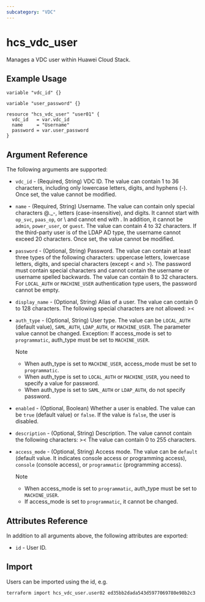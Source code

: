 ```yaml
---
subcategory: "VDC"
---
```


# hcs_vdc_user

Manages a VDC user within Huawei Cloud Stack.

## Example Usage

```hcl
variable "vdc_id" {}

variable "user_password" {}

resource "hcs_vdc_user" "user01" {
  vdc_id   = var.vdc_id
  name     = "Username"
  password = var.user_password
}
```

## Argument Reference

The following arguments are supported:

* `vdc_id` - (Required, String) VDC ID. The value can contain 1 to 36 characters, including only lowercase letters,
  digits, and hyphens (-). Once set, the value cannot be modified.

* `name` - (Required, String) Username. The value can contain only special characters @._-\, letters (case-insensitive),
  and digits. It cannot start with `op_svc`, `paas_op`, or \ and cannot end with \. In addition, it cannot be `admin`,
  `power_user`, or `guest`. The value can contain 4 to 32 characters. If the third-party user is of the LDAP AD type,
  the username cannot exceed 20 characters. Once set, the value cannot be modified.

* `password` - (Optional, String) Password. The value can contain at least three types of the following characters:
  uppercase letters, lowercase letters, digits, and special characters (except < and >). The password must contain
  special characters and cannot contain the username or username spelled backwards. The value can contain 8 to 32
  characters. For `LOCAL_AUTH` or `MACHINE_USER` authentication type users, the password cannot be empty.

* `display_name` - (Optional, String) Alias of a user. The value can contain 0 to 128 characters. The following special
  characters are not allowed: ><

* `auth_type` - (Optional, String) User type. The value can be `LOCAL_AUTH` (default value), `SAML_AUTH`, `LDAP_AUTH`,
  or `MACHINE_USER`. The parameter value cannot be changed. Exception: If access_mode is set to `programmatic`,
  auth_type must be set to `MACHINE_USER`.
  > [!NOTE]
  >
  > * When auth_type is set to `MACHINE_USER`, access_mode must be set to `programmatic`.
  > * When auth_type is set to `LOCAL_AUTH` or `MACHINE_USER`, you need to specify a value for password.
  > * When auth_type is set to `SAML_AUTH` or `LDAP_AUTH`, do not specify password.

* `enabled` - (Optional, Boolean) Whether a user is enabled. The value can be `true` (default value) or `false`. If the
  value is `false`, the user is disabled.

* `description` - (Optional, String) Description. The value cannot contain the following characters: >< The value can
  contain 0 to 255 characters.

* `access_mode` - (Optional, String) Access mode. The value can be `default` (default value. It indicates console access
  or programming access), `console` (console access), or `programmatic` (programming access).
  > [!NOTE]
  >
  > * When access_mode is set to `programmatic`, auth_type must be set to `MACHINE_USER`.
  > * If access_mode is set to `programmatic`, it cannot be changed.

## Attributes Reference

In addition to all arguments above, the following attributes are exported:

* `id` - User ID.

## Import

Users can be imported using the id, e.g.

```
terraform import hcs_vdc_user.user02 ed35bb2dada543d5977069780e98b2c3
```
